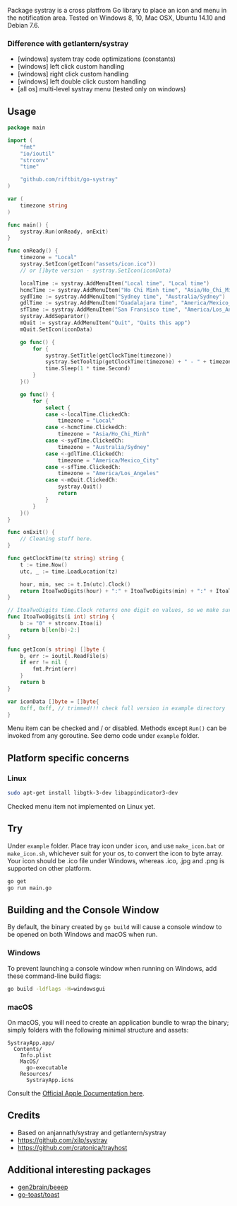 Package systray is a cross platfrom Go library to place an icon and menu in the notification area.
Tested on Windows 8, 10, Mac OSX, Ubuntu 14.10 and Debian 7.6.

### Difference with getlantern/systray

 - [windows] system tray code optimizations (constants)
 - [windows] left click custom handling
 - [windows] right click custom handling
 - [windows] left double click custom handling
 - [all os] multi-level systray menu (tested only on windows)

## Usage
```go
package main

import (
	"fmt"
	"io/ioutil"
	"strconv"
	"time"

	"github.com/riftbit/go-systray"
)

var (
	timezone string
)

func main() {
	systray.Run(onReady, onExit)
}

func onReady() {
	timezone = "Local"
	systray.SetIcon(getIcon("assets/icon.ico"))
	// or []byte version - systray.SetIcon(iconData)

	localTime := systray.AddMenuItem("Local time", "Local time")
	hcmcTime := systray.AddMenuItem("Ho Chi Minh time", "Asia/Ho_Chi_Minh")
	sydTime := systray.AddMenuItem("Sydney time", "Australia/Sydney")
	gdlTime := systray.AddMenuItem("Guadalajara time", "America/Mexico_City")
	sfTime := systray.AddMenuItem("San Fransisco time", "America/Los_Angeles")
	systray.AddSeparator()
	mQuit := systray.AddMenuItem("Quit", "Quits this app")
	mQuit.SetIcon(iconData)

	go func() {
		for {
			systray.SetTitle(getClockTime(timezone))
			systray.SetTooltip(getClockTime(timezone) + " - " + timezone + " timezone")
			time.Sleep(1 * time.Second)
		}
	}()

	go func() {
		for {
			select {
			case <-localTime.ClickedCh:
				timezone = "Local"
			case <-hcmcTime.ClickedCh:
				timezone = "Asia/Ho_Chi_Minh"
			case <-sydTime.ClickedCh:
				timezone = "Australia/Sydney"
			case <-gdlTime.ClickedCh:
				timezone = "America/Mexico_City"
			case <-sfTime.ClickedCh:
				timezone = "America/Los_Angeles"
			case <-mQuit.ClickedCh:
				systray.Quit()
				return
			}
		}
	}()
}

func onExit() {
	// Cleaning stuff here.
}

func getClockTime(tz string) string {
	t := time.Now()
	utc, _ := time.LoadLocation(tz)

	hour, min, sec := t.In(utc).Clock()
	return ItoaTwoDigits(hour) + ":" + ItoaTwoDigits(min) + ":" + ItoaTwoDigits(sec)
}

// ItoaTwoDigits time.Clock returns one digit on values, so we make sure to convert to two digits
func ItoaTwoDigits(i int) string {
	b := "0" + strconv.Itoa(i)
	return b[len(b)-2:]
}

func getIcon(s string) []byte {
	b, err := ioutil.ReadFile(s)
	if err != nil {
		fmt.Print(err)
	}
	return b
}

var iconData []byte = []byte{
	0xff, 0xff, // trimmed!!! check full version in example directory
}

```
Menu item can be checked and / or disabled. Methods except `Run()` can be invoked from any goroutine. See demo code under `example` folder.

## Platform specific concerns

### Linux

```sh
sudo apt-get install libgtk-3-dev libappindicator3-dev
```
Checked menu item not implemented on Linux yet.

## Try

Under `example` folder.
Place tray icon under `icon`, and use `make_icon.bat` or `make_icon.sh`, whichever suit for your os, to convert the icon to byte array.
Your icon should be .ico file under Windows, whereas .ico, .jpg and .png is supported on other platform.

```sh
go get
go run main.go
```

## Building and the Console Window

By default, the binary created by `go build` will cause a console window to be opened on both Windows and macOS when run.

### Windows

To prevent launching a console window when running on Windows, add these command-line build flags:

```sh
go build -ldflags -H=windowsgui
```

### macOS

On macOS, you will need to create an application bundle to wrap the binary; simply folders with the following minimal structure and assets:

```
SystrayApp.app/
  Contents/
    Info.plist
    MacOS/
      go-executable
    Resources/
      SystrayApp.icns
```

Consult the [Official Apple Documentation here](https://developer.apple.com/library/archive/documentation/CoreFoundation/Conceptual/CFBundles/BundleTypes/BundleTypes.html#//apple_ref/doc/uid/10000123i-CH101-SW1).

## Credits

- Based on anjannath/systray and getlantern/systray
- https://github.com/xilp/systray
- https://github.com/cratonica/trayhost


## Additional interesting packages

 - [gen2brain/beeep](https://github.com/gen2brain/beeep)
 - [go-toast/toast](https://github.com/go-toast/toast)